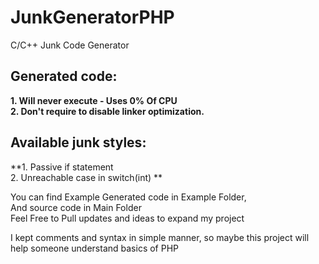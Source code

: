 # JunkGeneratorPHP
C/C++ Junk Code Generator

## Generated code:
**1. Will never execute - Uses 0% Of CPU
<br/>2. Don't require to disable linker optimization.**

## Available junk styles:
**1. Passive if statement
<br/>2. Unreachable case in switch(int) **

You can find Example Generated code in Example Folder,
<br/>And source code in Main Folder
<br/>Feel Free to Pull updates and ideas to expand my project

I kept comments and syntax in simple manner, so maybe this project will help someone understand basics of PHP
